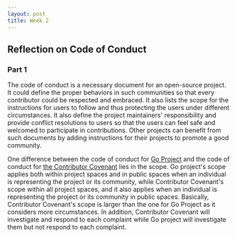 ```yaml
---
layout: post
title: Week 2
---
```


## Reflection on Code of Conduct

### Part 1
The code of conduct is a necessary document for an open-source project. It could define the proper behaviors in such communities so that every contributor could be respected and embraced. It also lists the scope for the instructions for users to follow and thus protecting the users under different circumstances. It also define the project maintainers' responsibility and provide conflict resolutions to users so that the users can feel safe and welcomed to participate in contributions. Other projects can benefit from such documents by adding instructions for their projects to promote a good community.

One difference between the code of conduct for [Go Project](https://go.dev/conduct) and the code of conduct for [the Contributor Covenant](https://www.contributor-covenant.org/version/1/4/code-of-conduct/) lies in the scope. Go project's scope applies both within project spaces and in public spaces when an individual is representing the project or its community, while Contributor Covenant's scope within all project spaces, and it also applies when an individual is representing the project or its community in public spaces. Basically, Contributor Covenant's scope is larger than the one for Go Project as it considers more circumstances. In addition, Contributor Covenant will investigate and respond to each complaint while Go project will investigate them but not respond to each complaint.

